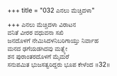 +++
title = "032 ಎನಲು ಮೆಚ್ಚಿದಳಾ"

+++
ಎನಲು ಮೆಚ್ಚಿದಳಾ ವಿರಾಟನ  
ವನಿತೆ ವೀರರ ವಧುವನಾ ಸಖಿ  
ಜನದೊಳಗೆ ನೇಮಿಸಿದಳನಿಬರಿಗಾಯ್ತು ನಿರ್ವಾಹ  
ಮನದ ಢಗೆಯಡಗಿದವು ಮತ್ಸ್ಯೇ  
ಶನ ಪುರಾಂತರದೊಳಗೆ ಮೈಮರೆ  
ಸನುಪಮಿತ ಭುಜಸತ್ವರಿದ್ದರು ಭೂಪ ಕೇಳೆಂದ      ॥32॥